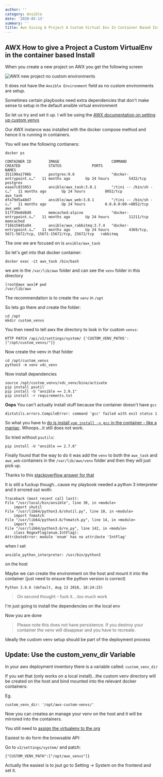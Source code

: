 ```yaml
---
author: ''
category: Ansible
date: '2020-05-13'
summary: ''
title: Awx Giving A Project A Custom Virtual Env In Container Based Install
---
```

## AWX How to give a Project a Custom VirtualEnv in the container based Install

When you create a new project on AWX you get the following screen

![AWX new project no custom environments](/assets/awx/awx-new-project-no-custom-environment.png)

It does not have the `Ansible Environment` field as no custom environments are setup.

Sometimes certain playbooks need extra dependencies that don't make sense to setup in the default ansible virtual environment

So let us try and set it up. I will be using the [AWX documentation on setting up custom venvs](https://github.com/ansible/awx/blob/devel/docs/custom_virtualenvs.md)

Our AWX instance was installed with the docker compose method and hence it is running in containers.
 
You will see the following contianers:

    docker ps

    CONTAINER ID        IMAGE                        COMMAND                  CREATED             STATUS              PORTS                                                 NAMES
    351190a1796b        postgres:9.6                 "docker-entrypoint.s…"   11 months ago       Up 24 hours         5432/tcp                                              postgres
    eaaa7c833053        ansible/awx_task:3.0.1       "/tini -- /bin/sh -c…"   11 months ago       Up 24 hours         8052/tcp                                              awx_task
    dfa79d5a48d7        ansible/awx_web:3.0.1        "/tini -- /bin/sh -c…"   11 months ago       Up 24 hours         0.0.0.0:80->8052/tcp                                  awx_web
    517f39e0d8d0        memcached:alpine             "docker-entrypoint.s…"   11 months ago       Up 24 hours         11211/tcp                                             memcached
    f16b15845a94        ansible/awx_rabbitmq:3.7.4   "docker-entrypoint.s…"   11 months ago       Up 24 hours         4369/tcp, 5671-5672/tcp, 15671-15672/tcp, 25672/tcp   rabbitmq

The one we are focused on is `ansible/awx_task`

So let's get into that docker container:

    docker exec -it awx_task /bin/bash

we are in the `/var/lib/awx` folder and can see the `venv` folder in this directory

    [root@awx awx]# pwd
    /var/lib/awx

The recommendation is to create the `venv` in `/opt`

So lets go there and create the folder:

    cd /opt
    mkdir custom_venvs

You then need to tell awx the directory to look in for custom `venvs`:

    HTTP PATCH /api/v2/settings/system/ {'CUSTOM_VENV_PATHS': ["/opt/custom_venvs/"]}

Now create the venv in that folder

    cd /opt/custom_venvs
    python3 -m venv vdc_venv

Now install dependencies

    source /opt/custom_venvs/vdc_venv/bina/activate
    pip install psutil
    pip install -U "ansible == 2.9.1"
    pip install -r requirements.txt
    
**Oops** You can't actually install stuff because the container doesn't have `gcc`

    distutils.errors.CompileError: command 'gcc' failed with exit status 1

So what you have to [do is install `yum install -y gcc` in the container - like a maniac](https://stackoverflow.com/questions/52371437/how-to-configure-awx-for-using-an-unreleased-version-of-ansible). 
Whoops...it still does not work.

So tried without `psutils`:

    pip install -U "ansible == 2.7.6"

Finally found that the way to do it was add the `venv` to both the `awx_task` and `awx_web` containers in the `/var/lib/awx/venv` folder and then they will just pick up.

Thanks to this [stackoverflow answer for that](https://stackoverflow.com/questions/55462012/awx-custom-virtual-environments-not-showing-up)

It is still a fuckup though...cause my playbook needed a python 3 interpreter and it errored out woth:

    Traceback (most recent call last):
    File "/usr/local/bin/ansible", line 30, in <module>
        import shutil
    File "/usr/lib64/python3.6/shutil.py", line 10, in <module>
        import fnmatch
    File "/usr/lib64/python3.6/fnmatch.py", line 14, in <module>
        import re
    File "/usr/lib64/python3.6/re.py", line 142, in <module>
        class RegexFlag(enum.IntFlag):
    AttributeError: module 'enum' has no attribute 'IntFlag'

when I set 

    ansible_python_interpreter: /usr/bin/python3

on the host

Maybe we can create the environment on the host and mount it into the container (just need to ensure the python version is correct)

    Python 3.6.6 (default, Aug 13 2018, 18:24:23) 
    
> On second thought - fuck it....too much work

I'm just going to install the dependencies on the local env

Now you are done

> Please note this does not have persistence. If you destroy your container the venv will disappear and you have to recreate.

Ideally the custom venv setup should be part of the deployment process

## Update: Use the custom_venv_dir Variable

In your awx deployment inventory there is a variable called: `custom_venv_dir`

If you set that (only works on a local install)...the custom venv directory will be created on the host and bind mounted into the relevant docker containers:

Eg.

    custom_venv_dir: '/opt/awx-custom-venvs/'

Now you can createa an manage your venv on the host and it will be mirrored into the containers.

You still need to [assign the virtualenv to the org](https://github.com/ansible/awx/blob/devel/docs/custom_virtualenvs.md#assigning-custom-virtualenvs)

Easiest to do form the browsable API:

Go to `v2/settings/system/` and patch:

    {"CUSTOM_VENV_PATH":["/opt/awx_venvs"]}

Actually the easiest is to jsut go to Setting -> System on the frontend and set it.
